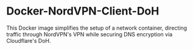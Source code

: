 # Docker-NordVPN-Client-DoH
This Docker image simplifies the setup of a network container, directing traffic through NordVPN's VPN while securing DNS encryption via Cloudflare's DoH.
